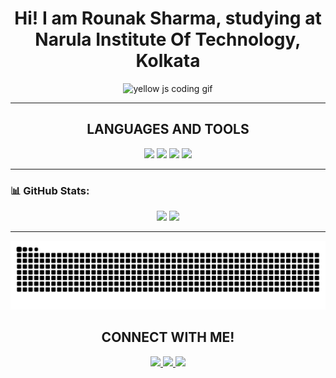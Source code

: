 <h1 align="center">Hi! I am <strong>Rounak Sharma</strong>, studying at Narula Institute Of Technology, Kolkata </h1>

<p align="center">
  <img src="https://raw.githubusercontent.com/Asad-bot07/Asad-bot07/main/assets/coding-yellow.gif" alt="yellow js coding gif" width="600"/>
</p>

---

<h2 align="center">LANGUAGES AND TOOLS</h2>

<p align="center">
  <img src="https://img.shields.io/badge/Java-ED8B00?style=flat-square&logo=java&logoColor=white" height="40"/>
  <img src="https://img.shields.io/badge/Javascript-F7DF1E?style=flat-square&logo=javascript&logoColor=black" height="40"/>
  <img src="https://img.shields.io/badge/HTML-E34F26?style=flat-square&logo=html5&logoColor=white" height="40"/>
  <img src="https://img.shields.io/badge/Python-3776AB?style=flat-square&logo=python&logoColor=white" height="40"/>
</p>

---

### 📊 GitHub Stats:

<div align="center">
  <img src="https://github-readme-stats.vercel.app/api?username=tchieraun&show_icons=true&theme=tokyonight&hide=prs,issues&border_radius=10" height="150"/>
  <img src="https://github-readme-stats.vercel.app/api/top-langs/?username=tchieraun&layout=compact&theme=tokyonight&border_radius=10" height="150"/>
</div>

---
<div align="center">
  <img src="https://github.com/tchieraun/tchieraun/blob/output/github-snake-dark.svg" alt="snake animation"/>
</div>

<h2 align="center">CONNECT WITH ME!</h2>

<p align="center">
  <a href="https://www.linkedin.com/in/rounak-sharma" target="_blank">
    <img src="https://img.shields.io/badge/LinkedIn-0077B5?style=for-the-badge&logo=linkedin&logoColor=white" height="60"/>
  </a>
  <a href="https://www.instagram.com/raunakkksharma" target="_blank">
    <img src="https://img.shields.io/badge/Instagram-E4405F?style=for-the-badge&logo=instagram&logoColor=white" height="60"/>
  </a>
  <a href="mailto:rounak1122004@gmail.com">
    <img src="https://img.shields.io/badge/Gmail-D14836?style=for-the-badge&logo=gmail&logoColor=white" height="60"/>
  </a>
</p>
